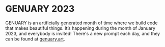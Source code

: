 # GENUARY 2023

GENUARY is an artificially generated month of time where we build code that makes beautiful things. It’s happening during the month of January 2023, and everybody is invited! There's a new prompt each day, and they can be found at [genuary.art](https://genuary.art/).

